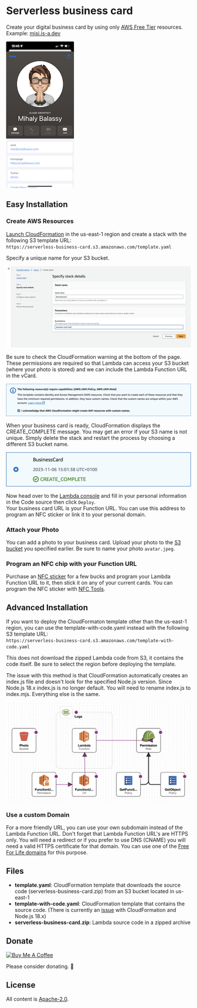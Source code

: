 # Serverless business card

Create your digital business card by using only [AWS Free Tier](https://aws.amazon.com/free/) resources.\
Example: [misi.is-a.dev](https://misi.is-a.dev)

![iPhone screenshot](https://github.com/suhajda3/serverless-business-card/blob/main/assets/iPhone.jpeg?raw=true)

## Easy Installation

### Create AWS Resources

[Launch CloudFormation](https://us-east-1.console.aws.amazon.com/cloudformation/home?region=us-east-1) in the us-east-1 region and create a stack with the following S3 template URL:\
`https://serverless-business-card.s3.amazonaws.com/template.yaml`

Specify a unique name for your S3 bucket.

![CloudFormation](https://github.com/suhajda3/serverless-business-card/blob/main/assets/CloudFormation.png?raw=true)

Be sure to check the CloudFormation warning at the bottom of the page. These permissions are required so that Lambda can access your S3 bucket (where your photo is stored) and we can include the Lambda Function URL in the vCard.

![IAM warning](https://github.com/suhajda3/serverless-business-card/blob/main/assets/IAM-warning.png?raw=true)

When your business card is ready, CloudFormation displays the CREATE_COMPLETE message. You may get an error if your S3 name is not unique. Simply delete the stack and restart the process by choosing a different S3 bucket name.

![IAM warning](https://github.com/suhajda3/serverless-business-card/blob/main/assets/CloudFormation-stack-deployed.png?raw=true)

Now head over to the [Lambda console](https://us-east-1.console.aws.amazon.com/lambda/home?region=us-east-1#/functions/business-card?tab=code) and fill in your personal information in the Code source then click `Deploy`.\
Your business card URL is your Function URL. You can use this address to program an NFC sticker or link it to your personal domain.

### Attach your Photo

You can add a photo to your business card. Upload your photo to the [S3 bucket](https://s3.console.aws.amazon.com/s3/home) you specified earlier. Be sure to name your photo `avatar.jpeg`.

### Program an NFC chip with your Function URL

Purchase an [NFC sticker](https://www.amazon.com/s?k=NFC+stickers) for a few bucks and program your Lambda Function URL to it, then stick it on any of your current cards. You can program the NFC sticker with [NFC Tools](https://www.wakdev.com/en/apps.html).

## Advanced Installation

If you want to deploy the CloudFormaton template other than the us-east-1 region, you can use the template-with-code.yaml instead with the following S3 template URL:\
`https://serverless-business-card.s3.amazonaws.com/template-with-code.yaml`

This does not download the zipped Lambda code from S3, it contains the code itself. Be sure to select the region before deploying the template.

The issue with this method is that CloudFormation automatically creates an index.js file and doesn't look for the specified Node.js version. Since Node.js 18.x index.js is no longer default. You will need to rename index.js to index.mjs. Everything else is the same.

![CloudFormation template](https://github.com/suhajda3/serverless-business-card/blob/main/assets/CloudFormation-template.png?raw=true)

### Use a custom Domain

For a more friendly URL, you can use your own subdomain instead of the Lambda Function URL. Don't forget that Lambda Function URL's are HTTPS only. You will need a redirect or if you prefer to use DNS (CNAME) you will need a valid HTTPS certificate for that domain. You can use one of the [Free For Life domains](https://free.hrsn.dev/#/?id=domains) for this purpose.

## Files

- **template.yaml**: CloudFormation template that downloads the source code (serverless-business-card.zip) from an S3 bucket located in us-east-1
- **template-with-code.yaml**: CloudFormation template that contains the source code. (There is currently an [issue](https://github.com/aws-cloudformation/cloudformation-coverage-roadmap/issues/1832) with CloudFormation and Node.js 18.x)
- **serverless-business-card.zip**: Lambda source code in a zipped archive

## Donate

<a href="https://www.buymeacoffee.com/misi" target="_blank"><img src="https://www.buymeacoffee.com/assets/img/custom_images/orange_img.png" alt="Buy Me A Coffee" style="height: auto !important;width: auto !important;" ></a>

Please consider donating. 🙏

## License

All content is [Apache-2.0][1].

[1]: https://www.apache.org/licenses/LICENSE-2.0
